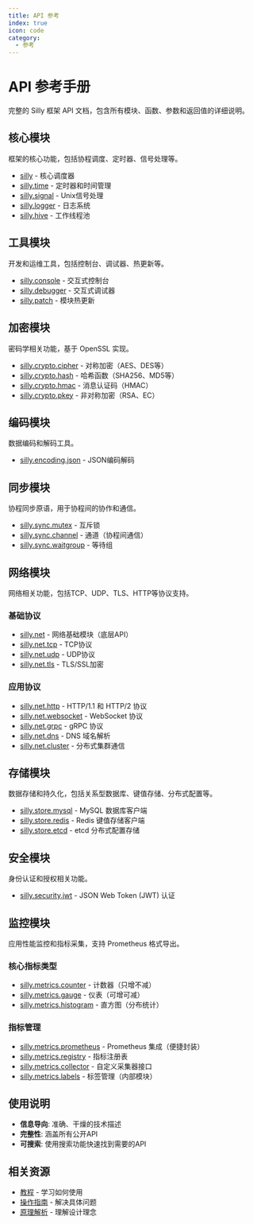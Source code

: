 ```yaml
---
title: API 参考
index: true
icon: code
category:
  - 参考
---
```


# API 参考手册

完整的 Silly 框架 API 文档，包含所有模块、函数、参数和返回值的详细说明。

## 核心模块

框架的核心功能，包括协程调度、定时器、信号处理等。

- [silly](./silly.md) - 核心调度器
- [silly.time](./time.md) - 定时器和时间管理
- [silly.signal](./signal.md) - Unix信号处理
- [silly.logger](./logger.md) - 日志系统
- [silly.hive](./hive.md) - 工作线程池

## 工具模块

开发和运维工具，包括控制台、调试器、热更新等。

- [silly.console](./console.md) - 交互式控制台
- [silly.debugger](./debugger.md) - 交互式调试器
- [silly.patch](./patch.md) - 模块热更新

## 加密模块

密码学相关功能，基于 OpenSSL 实现。

- [silly.crypto.cipher](./crypto/cipher.md) - 对称加密（AES、DES等）
- [silly.crypto.hash](./crypto/hash.md) - 哈希函数（SHA256、MD5等）
- [silly.crypto.hmac](./crypto/hmac.md) - 消息认证码（HMAC）
- [silly.crypto.pkey](./crypto/pkey.md) - 非对称加密（RSA、EC）

## 编码模块

数据编码和解码工具。

- [silly.encoding.json](./encoding/json.md) - JSON编码解码

## 同步模块

协程同步原语，用于协程间的协作和通信。

- [silly.sync.mutex](./sync/mutex.md) - 互斥锁
- [silly.sync.channel](./sync/channel.md) - 通道（协程间通信）
- [silly.sync.waitgroup](./sync/waitgroup.md) - 等待组

## 网络模块

网络相关功能，包括TCP、UDP、TLS、HTTP等协议支持。

### 基础协议

- [silly.net](./net.md) - 网络基础模块（底层API）
- [silly.net.tcp](./net/tcp.md) - TCP协议
- [silly.net.udp](./net/udp.md) - UDP协议
- [silly.net.tls](./net/tls.md) - TLS/SSL加密

### 应用协议

- [silly.net.http](./net/http.md) - HTTP/1.1 和 HTTP/2 协议
- [silly.net.websocket](./net/websocket.md) - WebSocket 协议
- [silly.net.grpc](./net/grpc.md) - gRPC 协议
- [silly.net.dns](./net/dns.md) - DNS 域名解析
- [silly.net.cluster](./net/cluster.md) - 分布式集群通信

## 存储模块

数据存储和持久化，包括关系型数据库、键值存储、分布式配置等。

- [silly.store.mysql](./store/mysql.md) - MySQL 数据库客户端
- [silly.store.redis](./store/redis.md) - Redis 键值存储客户端
- [silly.store.etcd](./store/etcd.md) - etcd 分布式配置存储

## 安全模块

身份认证和授权相关功能。

- [silly.security.jwt](./security/jwt.md) - JSON Web Token (JWT) 认证

## 监控模块

应用性能监控和指标采集，支持 Prometheus 格式导出。

### 核心指标类型

- [silly.metrics.counter](./metrics/counter.md) - 计数器（只增不减）
- [silly.metrics.gauge](./metrics/gauge.md) - 仪表（可增可减）
- [silly.metrics.histogram](./metrics/histogram.md) - 直方图（分布统计）

### 指标管理

- [silly.metrics.prometheus](./metrics/prometheus.md) - Prometheus 集成（便捷封装）
- [silly.metrics.registry](./metrics/registry.md) - 指标注册表
- [silly.metrics.collector](./metrics/collector.md) - 自定义采集器接口
- [silly.metrics.labels](./metrics/labels.md) - 标签管理（内部模块）

## 使用说明

- **信息导向**: 准确、干燥的技术描述
- **完整性**: 涵盖所有公开API
- **可搜索**: 使用搜索功能快速找到需要的API

## 相关资源

- [教程](/tutorials/) - 学习如何使用
- [操作指南](/guides/) - 解决具体问题
- [原理解析](/concepts/) - 理解设计理念
